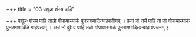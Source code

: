 +++
title = "03 पशून्नः शंस्य पाहि"

+++
पशून्नः शंस्य पाहि तान्नो गोपायास्माकं पुनरागमादित्याहवनीयम् । प्रजां नो नर्य पाहि तां नो गोपायास्माकं पुनरागमादिति गार्हपत्यम् । अन्नं नो बुÞय पाहि तन्नो गोपायास्माकं पुनरागमादित्यन्वाहार्यपचनम् ३